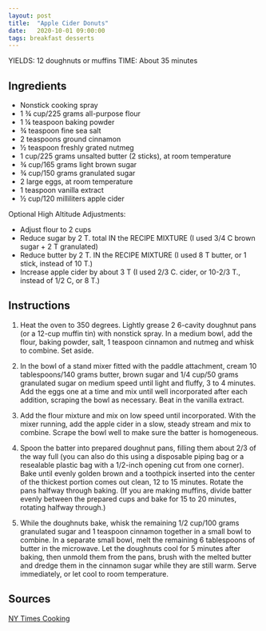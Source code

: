 ```yaml
---
layout: post
title:  "Apple Cider Donuts"
date:   2020-10-01 09:00:00
tags: breakfast desserts
---
```


YIELDS: 12 doughnuts or muffins
TIME: About 35 minutes


Ingredients
-----------
- Nonstick cooking spray
- 1 ¾ cup/225 grams all-purpose flour
- 1 ¼ teaspoon baking powder
- ¾ teaspoon fine sea salt
- 2 teaspoons ground cinnamon
- ½ teaspoon freshly grated nutmeg
- 1 cup/225 grams unsalted butter (2 sticks), at room temperature
- ¾ cup/165 grams light brown sugar
- ¾ cup/150 grams granulated sugar
- 2 large eggs, at room temperature
- 1 teaspoon vanilla extract
- ½ cup/120 milliliters apple cider

Optional High Altitude Adjustments:

- Adjust flour to 2 cups
- Reduce sugar by 2 T. total IN the RECIPE MIXTURE (I used 3/4 C brown sugar + 2 T granulated)
- Reduce butter by 2 T. IN the RECIPE MIXTURE (I used 8 T butter, or 1 stick, instead of 10 T.)
- Increase apple cider by about 3 T (I used 2/3 C.  cider, or 10-2/3 T., instead of 1/2 C, or 8 T.)

Instructions
------------
1. Heat the oven to 350 degrees. Lightly grease 2 6-cavity doughnut pans (or a
   12-cup muffin tin) with nonstick spray. In a medium bowl, add the flour,
   baking powder, salt, 1 teaspoon cinnamon and nutmeg and whisk to combine.
   Set aside.

2. In the bowl of a stand mixer fitted with the paddle attachment, cream 10
   tablespoons/140 grams butter, brown sugar and 1/4 cup/50 grams granulated
   sugar on medium speed until light and fluffy, 3 to 4 minutes. Add the eggs
   one at a time and mix until well incorporated after each addition, scraping
   the bowl as necessary. Beat in the vanilla extract.

3. Add the flour mixture and mix on low speed until incorporated. With the
   mixer running, add the apple cider in a slow, steady stream and mix to
   combine. Scrape the bowl well to make sure the batter is homogeneous.

4. Spoon the batter into prepared doughnut pans, filling them about 2/3 of the
   way full (you can also do this using a disposable piping bag or a resealable
   plastic bag with a 1/2-inch opening cut from one corner). Bake until evenly
   golden brown and a toothpick inserted into the center of the thickest
   portion comes out clean, 12 to 15 minutes. Rotate the pans halfway through
   baking. (If you are making muffins, divide batter evenly between the
   prepared cups and bake for 15 to 20 minutes, rotating halfway through.)

5. While the doughnuts bake, whisk the remaining 1/2 cup/100 grams granulated
   sugar and 1 teaspoon cinnamon together in a small bowl to combine. In a
   separate small bowl, melt the remaining 6 tablespoons of butter in the
   microwave. Let the doughnuts cool for 5 minutes after baking, then unmold
   them from the pans, brush with the melted butter and dredge them in the
   cinnamon sugar while they are still warm. Serve immediately, or let cool to
   room temperature.

Sources
------
[NY Times Cooking](https://cooking.nytimes.com/recipes/1019593-baked-apple-cider-doughnuts)

